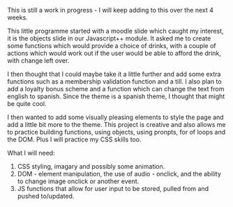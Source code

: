 This is still a work in progress - I will keep adding to this over the next 4 weeks. 

This little programme started with a moodle slide which caught my interest, it is the objects slide in our Javascript++ module. 
It asked me to create some functions which would provide a choice of drinks, with a couple of actions which would work out if the 
user would be able to afford the drink, with change left over.

I then thought that I could maybe take it a little further and add some extra functions such as a membership validation function and a till. 
I also plan to add a loyalty bonus scheme and a function which can change the text from english to spanish. Since the theme is a spanish theme, I thought that might be quite cool.

I then wanted to add some visually pleasing elements to style the page and add a little bit more to the theme.
This project is creative and also allows me to practice building functions, using objects, using pronpts, for of loops and the DOM. Plus I will practice my CSS skills too. 

What I will need:

1. CSS styling, imagary and possibly some animation.
2. DOM - element manipulation, the use of audio - onclick, and the ability to change image onclick or another event.
3. JS functions that allow for user input to be stored, pulled from and pushed to/updated.
